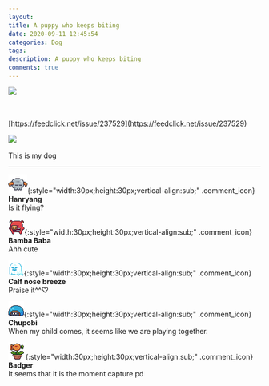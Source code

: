 ```yaml
---
layout: 
title: A puppy who keeps biting
date: 2020-09-11 12:45:54
categories: Dog
tags: 
description: A puppy who keeps biting
comments: true
---
```


![](https://blog.kakaocdn.net/dn/bR74WE/btqH0pQK6vM/TyGnBKFK0hyY5YXoIOVB11/img.jpg)

​

[https://feedclick.net/issue/237529](<https://feedclick.net/issue/237529>)

![](https://blog.kakaocdn.net/dn/kxZ9m/btqHQZTNgmw/5YyQMxMYkHOogZRkdQ1RkK/img.jpg)

This is my dog 

* * *

![comment](/assets/character/skull.png){:style="width:30px;height:30px;vertical-align:sub;" .comment_icon} **Hanryang**  
Is it flying?   
  
![comment](/assets/character/pig.png){:style="width:30px;height:30px;vertical-align:sub;" .comment_icon} **Bamba Baba**  
Ahh cute   
  
![comment](/assets/character/ghost.png){:style="width:30px;height:30px;vertical-align:sub;" .comment_icon} **Calf nose breeze**  
Praise it^^♡   
  
![comment](/assets/character/turtle.png){:style="width:30px;height:30px;vertical-align:sub;" .comment_icon} **Chupobi**  
When my child comes, it seems like we are playing together.   
  
![comment](/assets/character/plant.png){:style="width:30px;height:30px;vertical-align:sub;" .comment_icon} **Badger**  
It seems that it is the moment capture pd   
  

